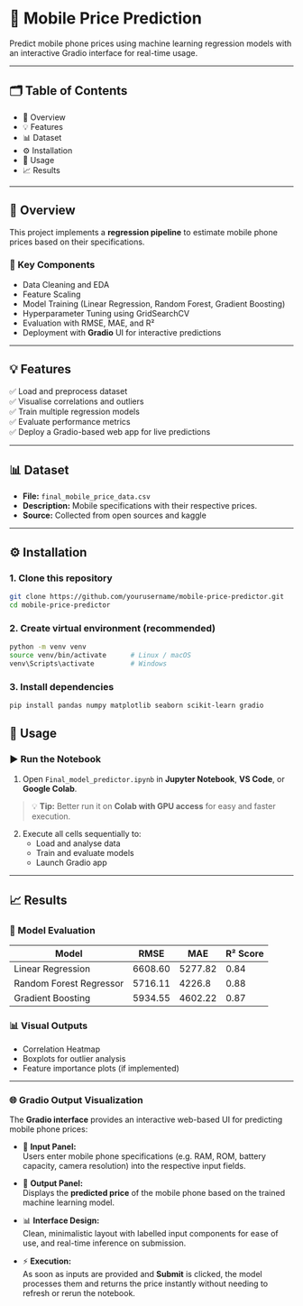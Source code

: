 # 📱 Mobile Price Prediction



Predict mobile phone prices using machine learning regression models with an interactive Gradio interface for real-time usage.

---

## 🗂️ Table of Contents

- 📖 Overview
- 💡 Features
- 📊 Dataset
- ⚙️ Installation
- 🚀 Usage
- 📈 Results


---

## 📖 Overview

This project implements a **regression pipeline** to estimate mobile phone prices based on their specifications.

### 🔧 Key Components

- Data Cleaning and EDA
- Feature Scaling
- Model Training (Linear Regression, Random Forest, Gradient Boosting)
- Hyperparameter Tuning using GridSearchCV
- Evaluation with RMSE, MAE, and R²
- Deployment with **Gradio** UI for interactive predictions

---

## 💡 Features

✅ Load and preprocess dataset  
✅ Visualise correlations and outliers  
✅ Train multiple regression models  
✅ Evaluate performance metrics  
✅ Deploy a Gradio-based web app for live predictions

---

## 📊 Dataset

- **File:** `final_mobile_price_data.csv`
- **Description:** Mobile specifications with their respective prices.
- **Source:** Collected from open sources and kaggle

---

## ⚙️ Installation

### 1. Clone this repository

```bash
git clone https://github.com/yourusername/mobile-price-predictor.git
cd mobile-price-predictor
```
### 2. Create virtual environment (recommended)
```bash
python -m venv venv
source venv/bin/activate      # Linux / macOS
venv\Scripts\activate         # Windows
```
### 3. Install dependencies
```bash
pip install pandas numpy matplotlib seaborn scikit-learn gradio
```
## 🚀 Usage

### ▶️ Run the Notebook

1. Open `Final_model_predictor.ipynb` in **Jupyter Notebook**, **VS Code**, or **Google Colab**.

> 💡 **Tip:** Better run it on **Colab with GPU access** for easy and faster execution.

2. Execute all cells sequentially to:
   - Load and analyse data
   - Train and evaluate models
   - Launch Gradio app

---

## 📈 Results

### 🔢 Model Evaluation

| Model                   | RMSE | MAE | R² Score |
|--------------------------|------|-----|----------|
| Linear Regression       | 6608.60   | 5277.82  | 0.84       |
| Random Forest Regressor | 5716.11   | 4226.8  | 0.88       |
| Gradient Boosting       | 5934.55   | 4602.22  | 0.87       |


### 📊 Visual Outputs

- Correlation Heatmap
- Boxplots for outlier analysis
- Feature importance plots (if implemented)

---
### 🌐 Gradio Output Visualization

The **Gradio interface** provides an interactive web-based UI for predicting mobile phone prices:

- 📝 **Input Panel:**  
  Users enter mobile phone specifications (e.g. RAM, ROM, battery capacity, camera resolution) into the respective input fields.

- 🔮 **Output Panel:**  
  Displays the **predicted price** of the mobile phone based on the trained machine learning model.

- 📊 **Interface Design:**  
  Clean, minimalistic layout with labelled input components for ease of use, and real-time inference on submission.

- ⚡ **Execution:**  
  As soon as inputs are provided and **Submit** is clicked, the model processes them and returns the price instantly without needing to refresh or rerun the notebook.
